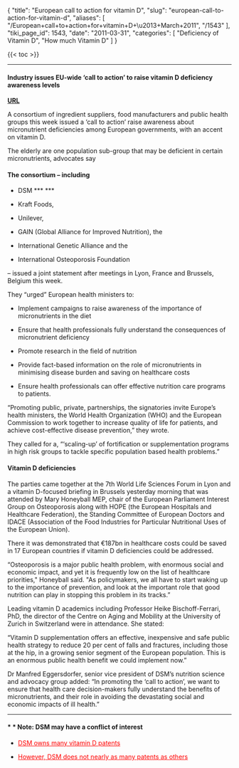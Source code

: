 {
  "title": "European call to action for vitamin D",
  "slug": "european-call-to-action-for-vitamin-d",
  "aliases": [
    "/European+call+to+action+for+vitamin+D+\u2013+March+2011",
    "/1543"
  ],
  "tiki_page_id": 1543,
  "date": "2011-03-31",
  "categories": [
    "Deficiency of Vitamin D",
    "How much Vitamin D"
  ]
}

{{< toc >}} 

---

#### Industry issues EU-wide ‘call to action’ to raise vitamin D deficiency awareness levels

 **[URL](http://www.nutraingredients-usa.com/Industry/Industry-issues-EU-wide-call-to-action-to-raise-vitamin-D-deficiency-awareness-levels)** 

A consortium of ingredient suppliers, food manufacturers and public health groups this week issued a ‘call to action’ raise awareness about micronutrient deficiencies among European governments, with an accent on vitamin D.

The elderly are one population sub-group that may be deficient in certain micronutrients, advocates say

#### The consortium – including

* DSM  *** *** 

* Kraft Foods, 

* Unilever, 

* GAIN (Global Alliance for Improved Nutrition), the 

* International Genetic Alliance and the 

* International Osteoporosis Foundation 

– issued a joint statement after meetings in Lyon, France and Brussels, Belgium this week.

They “urged” European health ministers to:

* Implement campaigns to raise awareness of the importance of micronutrients in the diet

* Ensure that health professionals fully understand the consequences of micronutrient deficiency

* Promote research in the field of nutrition

* Provide fact-based information on the role of micronutrients in minimising disease burden and saving on healthcare costs

* Ensure health professionals can offer effective nutrition care programs to patients.

“Promoting public, private, partnerships, the signatories invite Europe’s health ministers, the World Health Organization (WHO) and the European Commission to work together to increase quality of life for patients, and achieve cost-effective disease prevention,” they wrote.

They called for a, “‘scaling-up’ of fortification or supplementation programs in high risk groups to tackle specific population based health problems.”

#### Vitamin D deficiencies

The parties came together at the 7th World Life Sciences Forum in Lyon and a vitamin D-focused briefing in Brussels yesterday morning that was attended by Mary Honeyball MEP, chair of the European Parliament Interest Group on Osteoporosis along with HOPE (the European Hospitals and Healthcare Federation), the Standing Committee of European Doctors and IDACE (Association of the Food Industries for Particular Nutritional Uses of the European Union).

There it was demonstrated that €187bn in healthcare costs could be saved in 17 European countries if vitamin D deficiencies could be addressed.

“Osteoporosis is a major public health problem, with enormous social and economic impact, and yet it is frequently low on the list of healthcare priorities," Honeyball said. "As policymakers, we all have to start waking up to the importance of prevention, and look at the important role that good nutrition can play in stopping this problem in its tracks.”

Leading vitamin D academics including Professor Heike Bischoff-Ferrari, PhD, the director of the Centre on Aging and Mobility at the University of Zurich in Switzerland were in attendance. She stated:

“Vitamin D supplementation offers an effective, inexpensive and safe public health strategy to reduce 20 per cent of falls and fractures, including those at the hip, in a growing senior segment of the European population. This is an enormous public health benefit we could implement now.”

Dr Manfred Eggersdorfer, senior vice president of DSM’s nutrition science and advocacy group added: “In promoting the ‘call to action’, we want to ensure that health care decision-makers fully understand the benefits of micronutrients, and their role in avoiding the devastating social and economic impacts of ill health.”

---

#### * * Note: DSM may have a conflict of interest

* <a href="/posts/dsm-owns-many-vitamin-d-patents" style="color: red; text-decoration: underline;" title="This link has an unknown page_id: 1043">DSM owns many vitamin D patents</a>

* <a href="/posts/however-dsm-does-not-nearly-as-many-patents-as-others" style="color: red; text-decoration: underline;" title="This link has an unknown page_id: 972">However, DSM does not nearly as many patents as others</a>
